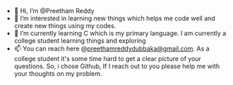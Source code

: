 - 👋 Hi, I’m @Preetham Reddy
- 👀 I’m interested in learning new things which helps me code well and create new things using my codes.
- 🌱 I’m currently learning C which is my primary language. I am currently a college student learning things and exploring
- 📫 You can reach here @preethamreddydubbaka@gmail.com.
   As a college student it's some time hard to get a clear picture of your questions. So, i chose Github, If I
   reach out to you please help me with your thoughts on my problem.

